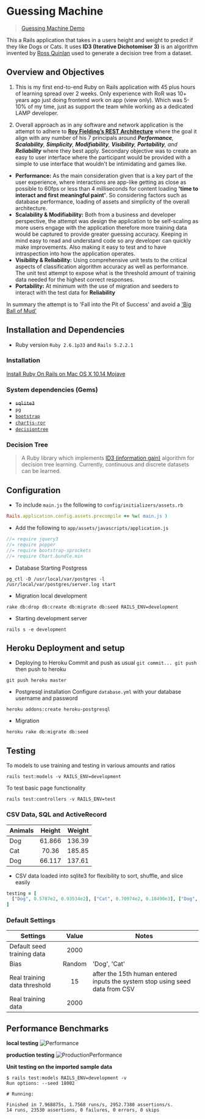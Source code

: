 # Guessing Machine

> [Guessing Machine Demo](https://mighty-oasis-79584.herokuapp.com/)

This a Rails application that takes in a users height and weight to predict if they like Dogs or Cats. It uses **ID3 (Iterative Dichotomiser 3)** is an algorithm invented by [Ross Quinlan](https://en.wikipedia.org/wiki/Ross_Quinlan) used to generate a decision tree from a dataset.

## Overview and Objectives
1. This is my first end-to-end Ruby on Rails application with 45 plus hours of learning spread over 2 weeks. Only experience with RoR was 10+ years ago just doing frontend work on app (view only). Which was 5-10%  of my time, just as support the team while working as a dedicated LAMP developer.

2. Overall approach as in any software and network application is the attempt to adhere to **[Roy Fielding’s REST Architecture](http://www.ics.uci.edu/~fielding/pubs/dissertation/fielding_dissertation.pdf)** where the goal it align with any number of his 7 principals around *__Performance__, __Scalability__, __Simplicity__, __Modifiability__, __Visibility__, __Portability__, and __Reliability__* where they best apply.
Secondary objective was to create an easy to user interface where the participant would be provided with a simple to use interface that wouldn't be intimidating and games like.
 * **Performance:** As the main consideration given that is a key part of the user experience, where interactions are app-like getting as close as possible to 60fps or less than 4 milliseconds for content loading __'time to interact and first meaningful paint'__. So considering factors such as database performance, loading of assets and simplicity of the overall architecture.
 * **Scalability & Modifiability:** Both from a business and developer perspective, the attempt was design the application to be self-scaling as more users engage with the application therefore more training data would be captured to provide greater guessing accuracy. Keeping in mind easy to read and understand code so any developer can quickly make improvements. Also making it easy to test and to have intraspection into how the application operates.
 * **Visibility & Reliability:** Using comprehensive unit tests to the critical aspects of classification algorithm accuracy as well as  performance. The unit test attempt to expose what is the threshold amount of training data needed for the highest correct responses.
 * **Portability:** At minimum with the use of migration and seeders to interact with the test data for __Reliability__

In summary the attempt is to 'Fall into the Pit of Success' and avoid a ['Big Ball of Mud'](http://www.laputan.org/pub/foote/mud.pdf)

## Installation and Dependencies

* Ruby version `Ruby 2.6.1p33` and `Rails 5.2.2.1`

### Installation

  [Install Ruby On Rails on Mac OS X 10.14 Mojave](https://gorails.com/setup/osx/10.14-mojave)

### System dependencies (Gems)
  - ~~`sqlite3`~~
  - `pg`
  - [`bootstrap`](https://github.com/twbs/bootstrap-rubygem)
  - [`chartjs-ror`](https://www.chartjs.org/samples/latest/)
  - [`decisiontree`](https://github.com/igrigorik/decisiontree)

### Decision Tree

  > A Ruby library which implements [ID3 (information gain)](https://en.wikipedia.org/wiki/ID3_algorithm) algorithm for decision tree learning. Currently, continuous and discrete datasets can be learned.

## Configuration
  - To include `main.js` the following to `config/initializers/assets.rb`

   ```ruby
   Rails.application.config.assets.precompile += %w( main.js )
   ````

  - Add the following to `app/assets/javascripts/application.js`

  ```javascript
  //= require jquery3
  //= require popper
  //= require bootstrap-sprockets
  //= require Chart.bundle.min
  ```

  - Database
  Starting Postgress
  ```
  pg_ctl -D /usr/local/var/postgres -l /usr/local/var/postgres/server.log start
  ```

  - Migration local development
  ```
  rake db:drop db:create db:migrate db:seed RAILS_ENV=development
  ```

  - Starting development server
  ```
  rails s -e development
  ```

## Heroku Deployment and setup

  - Deploying to Heroku
  Commit and push as usual `git commit... git push` then push to heroku
  ```
  git push heroku master
  ```

  - Postgresql installation
  Configure `database.yml` with your database username and password

  ```
  heroku addons:create heroku-postgresql
  ```
  - Migration
  ```
  heroku rake db:migrate db:seed
  ```

## Testing
  To models to use training and testing in various amounts and ratios
  ```
  rails test:models -v RAILS_ENV=development
  ```

  To test basic page functionality
  ```
  rails test:controllers -v RAILS_ENV=test
  ```
### CSV Data, SQL and ActiveRecord

| Animals  | Height | Weight  |
| ---------|:------:| -------:|
| Dog      | 61.866 |  136.39 |
| Cat      | 70.36  |  185.85 |
| Dog      | 66.117 |  137.61 |

- CSV data loaded into sqlite3 for flexibility to sort, shuffle, and slice easily
```ruby
testing = [
  ["Dog", 0.5787e2, 0.93534e2], ["Cat", 0.70974e2, 0.18498e3], ["Dog", 0.66021e2, 0.14166e3], ["Dog", 0.61964e2, 0.11283e3], ["Dog", 0.65003e2, 0.15606e3], ["Dog", 0.63723e2, 0.14245e3], ["Dog", 0.62361e2, 0.14356e3], ["Cat", 0.68792e2, 0.19768e3]
]

```

### Default Settings

| Settings  | Value | Notes  |
| ---------|:------:| -------|
| Default seed training data      | 2000 |   |
| Bias      | Random  |  'Dog', 'Cat' |
| Real training data threshold       | 15 |  after the 15th human entered inputs the system stop using seed data from CSV |
| Real training data  | 2000 |  |

## Performance Benchmarks
__local testing__
![Performance](https://raw.githubusercontent.com/andrewwint/GuessingMachine/master/app/assets/images/performance-report.png "Performance")

__production testing__
![ProductionPerformance](https://raw.githubusercontent.com/andrewwint/GuessingMachine/master/app/assets/images/performance-report-prod.png)

__Unit testing on the imported sample data__

```
$ rails test:models RAILS_ENV=development -v
Run options: --seed 18002

# Running:

Finished in 7.968875s, 1.7568 runs/s, 2952.7380 assertions/s.
14 runs, 23530 assertions, 0 failures, 0 errors, 0 skips
```
